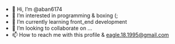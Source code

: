 - 👋 Hi, I’m @aban6174
- 👀 I’m interested in programming & boxing (;
- 🌱 I’m currently learning front_end development
- 💞️ I’m looking to collaborate on ...
- 📫 How to reach me with this profile & eagle.18.1995@gmail.com

<!---
aban6174/aban6174 is a ✨ special ✨ repository because its `README.md` (this file) appears on your GitHub profile.
You can click the Preview link to take a look at your changes.
--->
